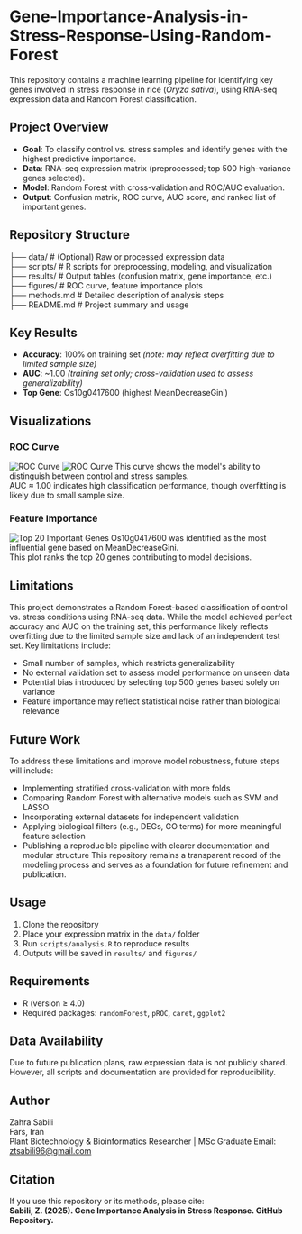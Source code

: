 # Gene-Importance-Analysis-in-Stress-Response-Using-Random-Forest
This repository contains a machine learning pipeline for identifying key genes involved in stress response in rice (*Oryza sativa*), using RNA-seq expression data and Random Forest classification.
## Project Overview

- **Goal**: To classify control vs. stress samples and identify genes with the highest predictive importance.
- **Data**: RNA-seq expression matrix (preprocessed; top 500 high-variance genes selected).
- **Model**: Random Forest with cross-validation and ROC/AUC evaluation.
- **Output**: Confusion matrix, ROC curve, AUC score, and ranked list of important genes.

## Repository Structure
├── data/           # (Optional) Raw or processed expression data  
├── scripts/        # R scripts for preprocessing, modeling, and visualization  
├── results/        # Output tables (confusion matrix, gene importance, etc.)  
├── figures/        # ROC curve, feature importance plots  
├── methods.md      # Detailed description of analysis steps  
├── README.md       # Project summary and usage  

## Key Results
- **Accuracy**: 100% on training set *(note: may reflect overfitting due to limited sample size)*  
- **AUC**: ~1.00 *(training set only; cross-validation used to assess generalizability)*  
- **Top Gene**: Os10g0417600 (highest MeanDecreaseGini)
## Visualizations
### ROC Curve
![ROC Curve](figures/roc_curve_ggplot.png)
![ROC Curve](figures/roc_curve_ggplot2.png)
This curve shows the model's ability to distinguish between control and stress samples.  
AUC ≈ 1.00 indicates high classification performance, though overfitting is likely due to small sample size.
### Feature Importance
![Top 20 Important Genes](figures/feature_importance.png)
Os10g0417600 was identified as the most influential gene based on MeanDecreaseGini.  
This plot ranks the top 20 genes contributing to model decisions.
## Limitations
This project demonstrates a Random Forest-based classification of control vs. stress conditions using RNA-seq data. While the model achieved perfect accuracy and AUC on the training set, this performance likely reflects overfitting due to the limited sample size and lack of an independent test set.
Key limitations include:
- Small number of samples, which restricts generalizability  
- No external validation set to assess model performance on unseen data  
- Potential bias introduced by selecting top 500 genes based solely on variance  
- Feature importance may reflect statistical noise rather than biological relevance
## Future Work
To address these limitations and improve model robustness, future steps will include:
- Implementing stratified cross-validation with more folds  
- Comparing Random Forest with alternative models such as SVM and LASSO  
- Incorporating external datasets for independent validation  
- Applying biological filters (e.g., DEGs, GO terms) for more meaningful feature selection  
- Publishing a reproducible pipeline with clearer documentation and modular structure
This repository remains a transparent record of the modeling process and serves as a foundation for future refinement and publication.
## Usage
1. Clone the repository  
2. Place your expression matrix in the `data/` folder  
3. Run `scripts/analysis.R` to reproduce results  
4. Outputs will be saved in `results/` and `figures/`
## Requirements
- R (version ≥ 4.0)  
- Required packages: `randomForest`, `pROC`, `caret`, `ggplot2`
## Data Availability
Due to future publication plans, raw expression data is not publicly shared.  
However, all scripts and documentation are provided for reproducibility.
## Author
Zahra Sabili  
Fars, Iran  
Plant Biotechnology & Bioinformatics Researcher | MSc Graduate
Email: ztsabili96@gmail.com
## Citation
If you use this repository or its methods, please cite:  
**Sabili, Z. (2025). Gene Importance Analysis in Stress Response. GitHub Repository.**

